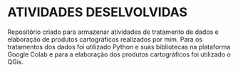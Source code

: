 # ATIVIDADES DESELVOLVIDAS

Repositório criado para armazenar atividades de tratamento de dados e elaboração de produtos cartográficos realizados por mim.
Para os tratamentos dos dados foi utilizado Python e suas bibliotecas na plataforma Google Colab e para a elaboração dos produtos cartográficos foi utilizado o QGis.
